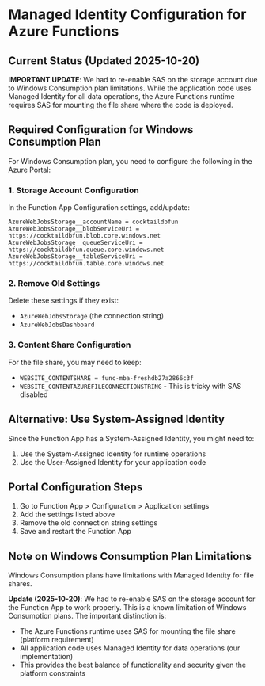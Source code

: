 # Managed Identity Configuration for Azure Functions

## Current Status (Updated 2025-10-20)
**IMPORTANT UPDATE**: We had to re-enable SAS on the storage account due to Windows Consumption plan limitations. While the application code uses Managed Identity for all data operations, the Azure Functions runtime requires SAS for mounting the file share where the code is deployed.

## Required Configuration for Windows Consumption Plan

For Windows Consumption plan, you need to configure the following in the Azure Portal:

### 1. Storage Account Configuration
In the Function App Configuration settings, add/update:

```
AzureWebJobsStorage__accountName = cocktaildbfun
AzureWebJobsStorage__blobServiceUri = https://cocktaildbfun.blob.core.windows.net
AzureWebJobsStorage__queueServiceUri = https://cocktaildbfun.queue.core.windows.net
AzureWebJobsStorage__tableServiceUri = https://cocktaildbfun.table.core.windows.net
```

### 2. Remove Old Settings
Delete these settings if they exist:
- `AzureWebJobsStorage` (the connection string)
- `AzureWebJobsDashboard`

### 3. Content Share Configuration
For the file share, you may need to keep:
- `WEBSITE_CONTENTSHARE = func-mba-freshdb27a2866c3f`
- `WEBSITE_CONTENTAZUREFILECONNECTIONSTRING` - This is tricky with SAS disabled

## Alternative: Use System-Assigned Identity

Since the Function App has a System-Assigned Identity, you might need to:
1. Use the System-Assigned Identity for runtime operations
2. Use the User-Assigned Identity for your application code

## Portal Configuration Steps

1. Go to Function App > Configuration > Application settings
2. Add the settings listed above
3. Remove the old connection string settings
4. Save and restart the Function App

## Note on Windows Consumption Plan Limitations

Windows Consumption plans have limitations with Managed Identity for file shares. 

**Update (2025-10-20)**: We had to re-enable SAS on the storage account for the Function App to work properly. This is a known limitation of Windows Consumption plans. The important distinction is:
- The Azure Functions runtime uses SAS for mounting the file share (platform requirement)
- All application code uses Managed Identity for data operations (our implementation)
- This provides the best balance of functionality and security given the platform constraints
